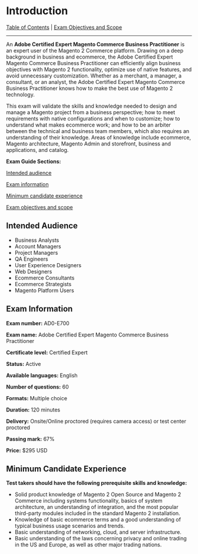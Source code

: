# Introduction

[Table of Contents](./) | [Exam Objectives and Scope](./content.md)


-----

An **Adobe Certified Expert Magento Commerce Business Practitioner** is an expert user of the Magento 2 Commerce platform. Drawing on a deep background in business and ecommerce, the Adobe Certified Expert Magento Commerce Business Practitioner can efficiently align business objectives with Magento 2 functionality, optimize use of native features, and avoid unnecessary customization. Whether as a merchant, a manager, a consultant, or an analyst, the Adobe Certified Expert Magento Commerce Business Practitioner knows how to make the best use of Magento 2 technology.

This exam will validate the skills and knowledge needed to design and manage a Magento project from a business perspective; how to meet requirements with native configurations and when to customize; how to understand what makes ecommerce work; and how to be an arbiter between the technical and business team members, which also requires an understanding of their knowledge. Areas of knowledge include ecommerce, Magento architecture, Magento Admin and storefront, business and applications, and catalog.

**Exam Guide Sections:**

[Intended audience](#intended-audience)

[Exam information](#exam-information)

[Minimum candidate experience](#minimum-candidate-experience)

[Exam objectives and scope](./content.md)


## Intended Audience

* Business Analysts
* Account Managers
* Project Managers
* QA Engineers
* User Experience Designers
* Web Designers
* Ecommerce Consultants
* Ecommerce Strategists
* Magento Platform Users

## Exam Information

**Exam number:** AD0-E700

**Exam name:** Adobe Certified Expert Magento Commerce Business Practitioner

**Certificate level:** Certified Expert

**Status:** Active

**Available languages:** English

**Number of questions:** 60

**Formats:** Multiple choice

**Duration:** 120 minutes

**Delivery:** Onsite/Online proctored (requires camera access) or test center proctored

**Passing mark:** 67%

**Price:** $295 USD


## Minimum Candidate Experience

**Test takers should have the following prerequisite skills and knowledge:**

* Solid product knowledge of Magento 2 Open Source and Magento 2 Commerce including systems functionality, basics of system architecture, an understanding of integration, and the most popular third-party modules included in the standard Magento 2 installation.
* Knowledge of basic ecommerce terms and a good understanding of typical business usage scenarios and trends.
* Basic understanding of networking, cloud, and server infrastructure.
* Basic understanding of the laws concerning privacy and online trading in the US and Europe, as well as other major trading nations.
